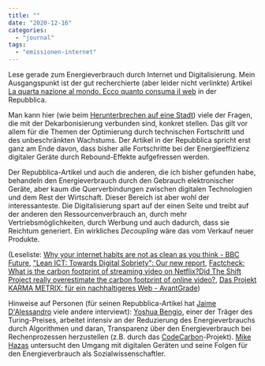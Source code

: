 ```yaml
---
title: ""
date: "2020-12-16"
categories: 
  - "journal"
tags: 
  - "emissionen-internet"
---
```


Lese gerade zum Energieverbrauch durch Internet und Digitalisierung. Mein Ausgangspunkt ist der gut recherchierte (aber leider nicht verlinkte) Artikel [La quarta nazione al mondo. Ecco quanto consuma il web](https://www.repubblica.it/green-and-blue/2020/12/12/news/ecco_quanto_consuma_la_quarta_nazione_al_mondo_il_web-275451443/?rss "La quarta nazione al mondo. Ecco quanto consuma il web - la Repubblica") in der Repubblica.

Man kann hier (wie beim [Herunterbrechen auf eine Stadt](https://wittenbrink.net/lostandfound/was-bedeutet-klimagerechtigkeit-fuer-graz-die-untersuchung-des-wegener-centers-zum-treibhausbudget-der-stadt/ "Was bedeutet Klimagerechtigkeit für Graz?—Die Untersuchung des Wegener Centers zum Treibhausgasbudget der Stadt – Lost and Found")) viele der Fragen, die mit der Dekarbonisierung verbunden sind, konkret stellen. Das gilt vor allem für die Themen der Optimierung durch technischen Fortschritt und des unbeschränkten Wachstums. Der Artikel in der Repubblica spricht erst ganz am Ende davon, dass bisher alle Fortschritte bei der Energieeffizienz digitaler Geräte durch Rebound-Effekte aufgefressen werden.

Der Repubblica-Artikel und auch die anderen, die ich bisher gefunden habe, behandeln den Energieverbrauch durch den Gebrauch elektronischer Geräte, aber kaum die Querverbindungen zwischen digitalen Technologien und dem Rest der Wirtschaft. Dieser Bereich ist aber wohl der interessanteste. Die Digitalisierung spart auf der einen Seite und treibt auf der anderen den Ressourcenverbrauch an, durch mehr Vertriebsmöglichkeiten, durch Werbung und auch dadurch, dass sie Reichtum generiert. Ein wirkliches _Decoupling_ wäre das vom Verkauf neuer Produkte.

(Leseliste: [Why your internet habits are not as clean as you think - BBC Future](https://www.bbc.com/future/article/20200305-why-your-internet-habits-are-not-as-clean-as-you-think "Why your internet habits are not as clean as you think - BBC Future"), ["Lean ICT: Towards Digital Sobriety": Our new report](https://theshiftproject.org/en/article/lean-ict-our-new-report/ "Lean ICT: Towards Digital Sobriety: Our new report"), [Factcheck: What is the carbon footprint of streaming video on Netflix?](https://www.carbonbrief.org/factcheck-what-is-the-carbon-footprint-of-streaming-video-on-netflix "Factcheck: What is the carbon footprint of streaming video on Netflix? | Carbon Brief")[Did The Shift Project really overestimate the carbon footprint of online video?](https://theshiftproject.org/en/article/shift-project-really-overestimate-carbon-footprint-video-analysis/ "Did The Shift Project really overestimate the carbon footprint of online video?"), [Das Projekt KARMA METRIX: für ein nachhaltigeres Web - AvantGrade](https://www.avantgrade.com/de/zertifizierung-karma-metrix "Das Projekt KARMA METRIX: für ein nachhaltigeres Web - AvantGrade"))

Hinweise auf Personen (für seinen Repubblica-Artikel hat [Jaime D'Alessandro](https://www.repubblica.it/protagonisti/Jaime%20D%27Alessandro/ "Jaime D'Alessandro - Protagonisti - la Repubblica") viele andere interviewt): [Yoshua Bengio](https://yoshuabengio.org/ "Yoshua Bengio"), einer der Träger des Turing-Preises, arbeitet intensiv an der Reduzierung des Energieverbrauchs durch Algorithmen und daran, Transparenz über den Energieverbrauch bei Rechenprozessen herzustellen (z.B. durch das [CodeCarbon](https://www.prnewswire.com/news-releases/top-ai-experts-create-codecarbon-a-tool-to-track-and-reduce-computings-co2-emissions-301182017.html "CodeCarbon: for a cleaner technology - Find your digital self")\-Projekt). [Mike Hazas](https://katalog.uu.se/profile/?id=N20-497 "Mike Hazas - Uppsala University, Sweden") untersucht den Umgang mit digitalen Geräten und seine Folgen für den Energieverbrauch als Sozialwissenschaftler.
